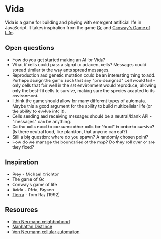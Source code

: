 # Vida

Vida is a game for building and playing with emergent artificial life in JavaScript. It takes inspiration from the game [Go](http://en.wikipedia.org/wiki/Go_%28game%29) and [Conway's Game of Life](http://en.wikipedia.org/wiki/Conway's_Game_of_Life).

## Open questions

- How do you get started making an AI for Vida?
- What if cells could pass a signal to adjacent cells? Messages could spread similar to the way ants spread messages.
- Reproduction and genetic mutation could be an interesting thing to add. Perhaps design the game such that any "pre-designed" cell would fail - only cells that fair well in the set environment would reproduce, allowing only the best-fit cells to survive, making sure the species adapted to its environment.
- I think the game should allow for many different types of automata. Maybe this a good argument for the ability to build multicellular life (or the ability to evolve into it).
- Cells sending and receiving messages should be a neutral/blank API - "messages" can be anything.
- Do the cells need to consume other cells for "food" in order to survive? (Is there neutral food, like plankton, that anyone can eat?)
- Still a big question: where do you spawn? A randomly chosen point?
- How do we manage the boundaries of the map? Do they roll over or are they fixed?

## Inspiration

- Prey - Michael Crichton
- The game of Go
- Conway's game of life
- Avida - Ofria, Bryson
- [Tierra](http://www.cs.cmu.edu/afs/cs/project/ai-repository/ai/areas/alife/systems/tierra/0.html) - Tom Ray (1992)

## Resources

- [Von Neumann neighborhood](http://en.wikipedia.org/wiki/Von_Neumann_neighborhood)
- [Manhattan Distance](http://en.wiktionary.org/wiki/Manhattan_distance) 
- [Von Neumann cellular automation](http://en.wikipedia.org/wiki/Von_Neumann_cellular_automata)
